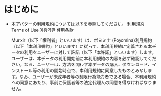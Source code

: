# はじめに
- 本アバターの利用規約については以下を参照してください。
  [利用規約](Lisence/20250908110914vn3license_ja.pdf)
  [Terms of Use](Lisence/20250908110914vn3license_en.pdf)
  [이용약관 ](Lisence/20250908110914vn3license_ko.pdf)
  [使用条款](Lisence/20250908110914vn3license_zh.pdf)
  
  
  
  Murixir（以下「権利者」といいます）は、ポヨミナ (Poyomina)利用規約（以下「本利用規約」といいます）に従って、本利用規約に定義される本データの利用をユーザーに対して許諾（以下「本許諾」といいます）します。ユーザーは、本データの利用開始前に本利用規約の内容を必ず確認してください。なお、ユーザーは、方法を問わず本データの購入、ダウンロード、インストール等の利用の開始時点で、本利用規約に同意したものとみなします。なお、ユーザーが未成年者等の制限行為能力者である場合、本利用規約への同意にあたり、事前に保護者等の法定代理人の同意を得なければなりません。
  
  